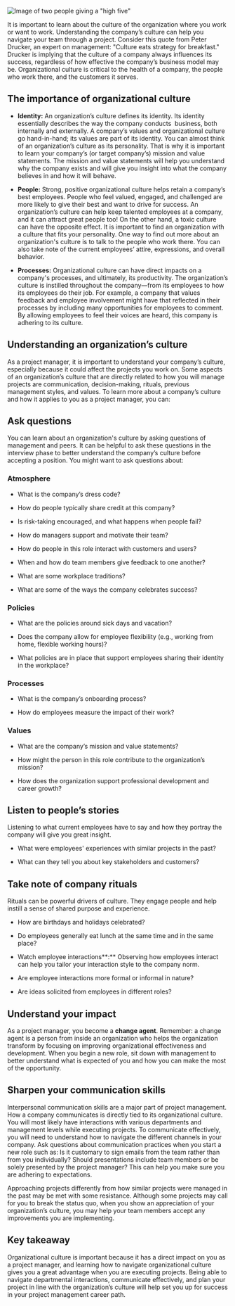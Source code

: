 

![Image of two people giving a "high five"](https://d3c33hcgiwev3.cloudfront.net/imageAssetProxy.v1/usxZqr2WSAaMWaq9lvgGyQ_b268580cd4c44ea28ee00164dbc0fe32_Screen-Shot-2021-04-01-at-11.19.58-AM.png?expiry=1750464000000&hmac=o_OhfI9fDXjmEubR_YptHKdOHlz0T2PiNKtut5Lwx1Y)

It is important to learn about the culture of the organization where you work or want to work. Understanding the company’s culture can help you navigate your team through a project. Consider this quote from Peter Drucker, an expert on management: "Culture eats strategy for breakfast." Drucker is implying that the culture of a company always influences its success, regardless of how effective the company’s business model may be. Organizational culture is critical to the health of a company, the people who work there, and the customers it serves.

## **The importance of organizational culture** 

- **Identity:** An organization’s culture defines its identity. Its identity essentially describes the way the company conducts  business, both internally and externally. A company’s values and organizational culture go hand-in-hand; its values are part of its identity. You can almost think of an organization’s culture as its personality. That is why it is important to learn your company’s (or target company’s) mission and value statements. The mission and value statements will help you understand why the company exists and will give you insight into what the company believes in and how it will behave. 
    
- **People:** Strong, positive organizational culture helps retain a company’s best employees. People who feel valued, engaged, and challenged are more likely to give their best and want to drive for success. An organization’s culture can help keep talented employees at a company, and it can attract great people too! On the other hand, a toxic culture can have the opposite effect. It is important to find an organization with a culture that fits your personality. One way to find out more about an organization's culture is to talk to the people who work there. You can also take note of the current employees’ attire, expressions, and overall behavior.
    
- **Processes:** Organizational culture can have direct impacts on a company's processes, and ultimately, its productivity. The organization’s culture is instilled throughout the company—from its employees to how its employees do their job. For example, a company that values feedback and employee involvement might have that reflected in their processes by including many opportunities for employees to comment. By allowing employees to feel their voices are heard, this company is adhering to its culture. 
    

## **Understanding an organization’s culture**

As a project manager, it is important to understand your company’s culture, especially because it could affect the projects you work on. Some aspects of an organization’s culture that are directly related to how you will manage projects are communication, decision-making, rituals, previous management styles, and values. To learn more about a company’s culture and how it applies to you as a project manager, you can: 

## **Ask questions**

You can learn about an organization's culture by asking questions of management and peers. It can be helpful to ask these questions in the interview phase to better understand the company’s culture before accepting a position. You might want to ask questions about:

### **Atmosphere**

- What is the company’s dress code? 
    
- How do people typically share credit at this company? 
    
- Is risk-taking encouraged, and what happens when people fail?
    
- How do managers support and motivate their team?
    
- How do people in this role interact with customers and users?
    
- When and how do team members give feedback to one another?
    
- What are some workplace traditions?
    
- What are some of the ways the company celebrates success?
    

### **Policies**

- What are the policies around sick days and vacation?
    
- Does the company allow for employee flexibility (e.g., working from home, flexible working hours)?
    
- What policies are in place that support employees sharing their identity in the workplace?
    

### **Processes**

- What is the company’s onboarding process?
    
- How do employees measure the impact of their work?
    

### **Values**

- What are the company’s mission and value statements?
    
- How might the person in this role contribute to the organization’s mission?
    
- How does the organization support professional development and career growth?
    

## **Listen to people’s stories**

Listening to what current employees have to say and how they portray the company will give you great insight.

- What were employees' experiences with similar projects in the past? 
    
- What can they tell you about key stakeholders and customers? 
    

## **Take note of company rituals**

Rituals can be powerful drivers of culture. They engage people and help instill a sense of shared purpose and experience. 

- How are birthdays and holidays celebrated? 
    
- Do employees generally eat lunch at the same time and in the same place? 
    
- Watch employee interactions**:** Observing how employees interact can help you tailor your interaction style to the company norm. 
    
- Are employee interactions more formal or informal in nature? 
    
- Are ideas solicited from employees in different roles? 
    

## **Understand your impact**

As a project manager, you become a **change agent**. Remember: a change agent is a person from inside an organization who helps the organization transform by focusing on improving organizational effectiveness and development. When you begin a new role, sit down with management to better understand what is expected of you and how you can make the most of the opportunity.

## **Sharpen your communication skills**

Interpersonal communication skills are a major part of project management. How a company communicates is directly tied to its organizational culture. You will most likely have interactions with various departments and management levels while executing projects. To communicate effectively, you will need to understand how to navigate the different channels in your company. Ask questions about communication practices when you start a new role such as: Is it customary to sign emails from the team rather than from you individually? Should presentations include team members or be solely presented by the project manager? This can help you make sure you are adhering to expectations.

Approaching projects differently from how similar projects were managed in the past may be met with some resistance. Although some projects may call for you to break the status quo, when you show an appreciation of your organization’s culture, you may help your team members accept any improvements you are implementing.

## **Key takeaway**

Organizational culture is important because it has a direct impact on you as a project manager, and learning how to navigate organizational culture gives you a great advantage when you are executing projects. Being able to navigate departmental interactions, communicate effectively, and plan your project in line with the organization’s culture will help set you up for success in your project management career path.